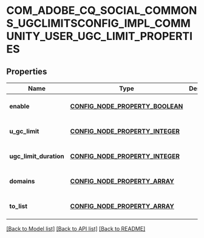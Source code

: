 # COM_ADOBE_CQ_SOCIAL_COMMONS_UGCLIMITSCONFIG_IMPL_COMMUNITY_USER_UGC_LIMIT_PROPERTIES

## Properties
Name | Type | Description | Notes
------------ | ------------- | ------------- | -------------
**enable** | [**CONFIG_NODE_PROPERTY_BOOLEAN**](configNodePropertyBoolean.md) |  | [optional] [default to null]
**u_gc_limit** | [**CONFIG_NODE_PROPERTY_INTEGER**](configNodePropertyInteger.md) |  | [optional] [default to null]
**ugc_limit_duration** | [**CONFIG_NODE_PROPERTY_INTEGER**](configNodePropertyInteger.md) |  | [optional] [default to null]
**domains** | [**CONFIG_NODE_PROPERTY_ARRAY**](configNodePropertyArray.md) |  | [optional] [default to null]
**to_list** | [**CONFIG_NODE_PROPERTY_ARRAY**](configNodePropertyArray.md) |  | [optional] [default to null]

[[Back to Model list]](../README.md#documentation-for-models) [[Back to API list]](../README.md#documentation-for-api-endpoints) [[Back to README]](../README.md)



